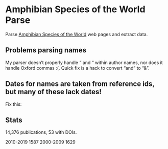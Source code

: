 # Amphibian Species of the World Parse

Parse [Amphibian Species of the World](https://amphibiansoftheworld.amnh.org) web pages and extract data.

## Problems parsing names

My parser doesn’t properly handle “ and “ within author names, nor does it handle Oxford commas :(. Quick fix is a hack to convert “and” to “&”.

## Dates for names are taken from reference ids, but many of these lack dates!

Fix this:



## Stats

14,376 publications, 53 with DOIs.

2010-2019 1587
2000-2009 1629



